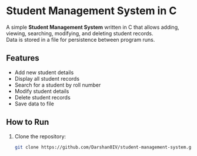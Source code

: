 # Student Management System in C

A simple **Student Management System** written in C that allows adding, viewing, searching, modifying, and deleting student records.  
Data is stored in a file for persistence between program runs.

## Features
- Add new student details
- Display all student records
- Search for a student by roll number
- Modify student details
- Delete student records
- Save data to file

## How to Run
1. Clone the repository:
   ```bash
   git clone https://github.com/Darshan0IV/student-management-system.git
